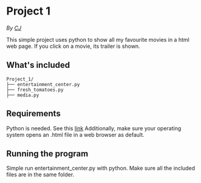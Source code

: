 # Project 1

*By [CJ](https://github.com/vssrcj)*

This simple project uses python to show all my favourite movies in a html web page.
If you click on a movie, its trailer is shown.

## What's included

```
Project_1/
├── entertainment_center.py
├── fresh_tomatoes.py
├── media.py
```

## Requirements

Python is needed. See this [link](https://wiki.python.org/moin/BeginnersGuide/Download)
Additionally, make sure your operating system opens an .html file 
in a web browser as default.

## Running the program

Simple run entertainment_center.py with python.
Make sure all the included files are in the same folder.

